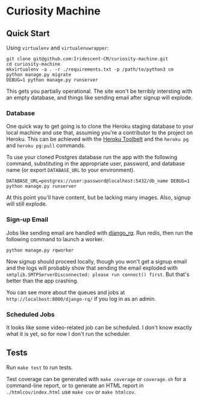 # Curiosity Machine

## Quick Start

Using `virtualenv` and `virtualenvwrapper`:

```shell
git clone git@github.com:Iridescent-CM/curiosity-machine.git
cd curiosity-machine
mkvirtualenv -a . -r ./requirements.txt -p /path/to/python3 cm
python manage.py migrate
DEBUG=1 python manage.py runserver
```

This gets you partially operational. The site won't be terribly intersting with an empty database,
and things like sending email after signup will explode.

### Database

One quick way to get going is to clone the Heroku staging database to your local machine and use that, assuming you're
a contributor to the project on Heroku. This can be achieved with the [Heroku Toolbelt](https://toolbelt.heroku.com/) and
the `heroku pg` and `heroku pg:pull` commands.

To use your cloned Postgres database run the app with the following command, substituting in the appropriate user, password, and
database name (or export `DATABASE_URL` to your environment).

```shell
DATABASE_URL=postgres://user:password@localhost:5432/db_name DEBUG=1 python manage.py runserver
```

At this point you'll have content, but be lacking many images. Also, signup will still explode.

### Sign-up Email

Jobs like sending email are handled with [django_rq]. Run redis, then run the following command to launch a worker.

```shell
python manage.py rqworker
```

Now signup should proceed locally, though you won't get a signup email and the logs will probably show
that sending the email exploded with `smtplib.SMTPServerDisconnected: please run connect() first`. But that's
better than the app crashing.

You can see more about the queues and jobs at `http://localhost:8000/django-rq/` if you log in as an admin.

[django_rq]: http://python-rq.org/patterns/django/

### Scheduled Jobs

It looks like some video-related job can be scheduled. I don't know exactly what it is yet,
so for now I don't run the scheduler.

## Tests

Run `make test` to run tests.

Test coverage can be generated with `make coverage` or `coverage.sh` for a command-line report,
or to generate an HTML report in `./htmlcov/index.html` use `make cov` or `make htmlcov`.
